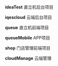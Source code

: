 **ideaTest**  直立机后台项目			

**iqescloud** 云端后台项目			

**queue**	  直立机前端项目		

**queueMobile**  APP项目		
		
**shop**	   门店管理前端项目			

**cloudManage**  云端管理	

